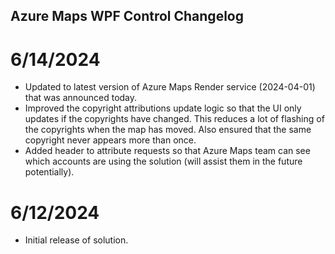 ## Azure Maps WPF Control Changelog

# 6/14/2024

- Updated to latest version of Azure Maps Render service (2024-04-01) that was announced today.
- Improved the copyright attributions update logic so that the UI only updates if the copyrights have changed. This reduces a lot of flashing of the copyrights when the map has moved. Also ensured that the same copyright never appears more than once.
- Added header to attribute requests so that Azure Maps team can see which accounts are using the solution (will assist them in the future potentially).

# 6/12/2024

- Initial release of solution. 
